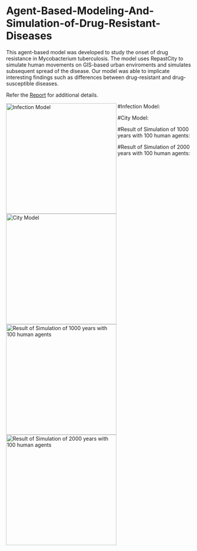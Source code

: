 # Agent-Based-Modeling-And-Simulation-of-Drug-Resistant-Diseases

This agent-based model was developed to study the onset of drug resistance in Mycobacterium tuberculosis.
The model uses RepastCity to simulate human movements on GIS-based urban enviroments and simulates subsequent spread of the disease.
Our model was able to implicate interesting findings such as differences between drug-resistant and drug-susceptible diseases.

Refer the [Report](https://github.com/Charan000/Agent-Based-Modeling-And-Simulation-of-Drug-Resistant-Diseases/blob/master/Report.pdf) for additional details.

#Infection Model:
<img src="https://github.com/Charan000/Agent-Based-Modeling-And-Simulation-of-Drug-Resistant-Diseases
/blob/master/results/InfectionModel.png" align="left" alt="Infection Model" width="300"/>

#City Model:
<img src="https://github.com/Charan000/Agent-Based-Modeling-And-Simulation-of-Drug-Resistant-Diseases
/blob/master/results/CityModel.png" align="left" alt="City Model" width="300"/>

#Result of Simulation of 1000 years with 100 human agents:
<img src="https://github.com/Charan000/Agent-Based-Modeling-And-Simulation-of-Drug-Resistant-Diseases
/blob/master/results/result1.png" align="left" alt="Result of Simulation of 1000 years with 100 human agents" width="300"/>

#Result of Simulation of 2000 years with 100 human agents:
<img src="https://github.com/Charan000/Agent-Based-Modeling-And-Simulation-of-Drug-Resistant-Diseases
/blob/master/results/result2.png" align="left" alt="Result of Simulation of 2000 years with 100 human agents" width="300"/>
